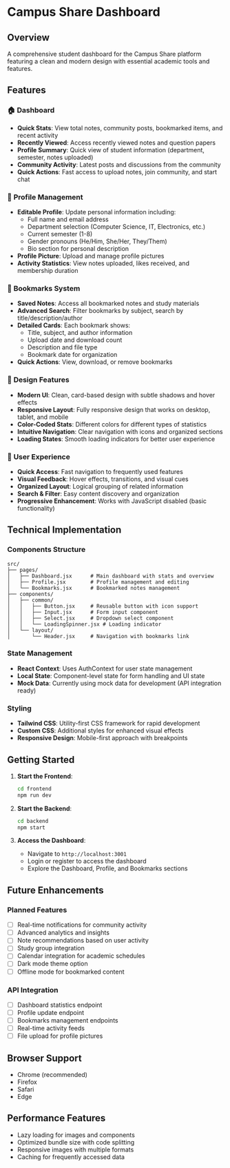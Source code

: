 # Campus Share Dashboard

## Overview
A comprehensive student dashboard for the Campus Share platform featuring a clean and modern design with essential academic tools and features.

## Features

### 🏠 **Dashboard**
- **Quick Stats**: View total notes, community posts, bookmarked items, and recent activity
- **Recently Viewed**: Access recently viewed notes and question papers
- **Profile Summary**: Quick view of student information (department, semester, notes uploaded)
- **Community Activity**: Latest posts and discussions from the community
- **Quick Actions**: Fast access to upload notes, join community, and start chat

### 👤 **Profile Management**
- **Editable Profile**: Update personal information including:
  - Full name and email address
  - Department selection (Computer Science, IT, Electronics, etc.)
  - Current semester (1-8)
  - Gender pronouns (He/Him, She/Her, They/Them)
  - Bio section for personal description
- **Profile Picture**: Upload and manage profile pictures
- **Activity Statistics**: View notes uploaded, likes received, and membership duration

### 🔖 **Bookmarks System**
- **Saved Notes**: Access all bookmarked notes and study materials
- **Advanced Search**: Filter bookmarks by subject, search by title/description/author
- **Detailed Cards**: Each bookmark shows:
  - Title, subject, and author information
  - Upload date and download count
  - Description and file type
  - Bookmark date for organization
- **Quick Actions**: View, download, or remove bookmarks

### 🎨 **Design Features**
- **Modern UI**: Clean, card-based design with subtle shadows and hover effects
- **Responsive Layout**: Fully responsive design that works on desktop, tablet, and mobile
- **Color-Coded Stats**: Different colors for different types of statistics
- **Intuitive Navigation**: Clear navigation with icons and organized sections
- **Loading States**: Smooth loading indicators for better user experience

### 📱 **User Experience**
- **Quick Access**: Fast navigation to frequently used features
- **Visual Feedback**: Hover effects, transitions, and visual cues
- **Organized Layout**: Logical grouping of related information
- **Search & Filter**: Easy content discovery and organization
- **Progressive Enhancement**: Works with JavaScript disabled (basic functionality)

## Technical Implementation

### Components Structure
```
src/
├── pages/
│   ├── Dashboard.jsx      # Main dashboard with stats and overview
│   ├── Profile.jsx        # Profile management and editing
│   └── Bookmarks.jsx      # Bookmarked notes management
├── components/
│   ├── common/
│   │   ├── Button.jsx     # Reusable button with icon support
│   │   ├── Input.jsx      # Form input component
│   │   ├── Select.jsx     # Dropdown select component
│   │   └── LoadingSpinner.jsx # Loading indicator
│   └── layout/
│       └── Header.jsx     # Navigation with bookmarks link
```

### State Management
- **React Context**: Uses AuthContext for user state management
- **Local State**: Component-level state for form handling and UI state
- **Mock Data**: Currently using mock data for development (API integration ready)

### Styling
- **Tailwind CSS**: Utility-first CSS framework for rapid development
- **Custom CSS**: Additional styles for enhanced visual effects
- **Responsive Design**: Mobile-first approach with breakpoints

## Getting Started

1. **Start the Frontend**:
   ```bash
   cd frontend
   npm run dev
   ```

2. **Start the Backend**:
   ```bash
   cd backend
   npm start
   ```

3. **Access the Dashboard**:
   - Navigate to `http://localhost:3001`
   - Login or register to access the dashboard
   - Explore the Dashboard, Profile, and Bookmarks sections

## Future Enhancements

### Planned Features
- [ ] Real-time notifications for community activity
- [ ] Advanced analytics and insights
- [ ] Note recommendations based on user activity
- [ ] Study group integration
- [ ] Calendar integration for academic schedules
- [ ] Dark mode theme option
- [ ] Offline mode for bookmarked content

### API Integration
- [ ] Dashboard statistics endpoint
- [ ] Profile update endpoint
- [ ] Bookmarks management endpoints
- [ ] Real-time activity feeds
- [ ] File upload for profile pictures

## Browser Support
- Chrome (recommended)
- Firefox
- Safari
- Edge

## Performance Features
- Lazy loading for images and components
- Optimized bundle size with code splitting
- Responsive images with multiple formats
- Caching for frequently accessed data
